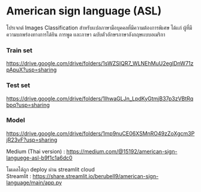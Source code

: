 # American sign language (ASL)
โปรเจกต์ Images Classification สำหรับเเปลภาษามือบุคคลที่มีความต้องการพิเศษ ได้เเก่ ผู้ที่มีความบกพร่องทางการได้ยิน การพูด เเละภาษา ฉบับตัวอักษรภาษาอังกฤษเเบบอเมริกา

### Train set
https://drive.google.com/drive/folders/1sWZSIQR7_WLNEhMuU2egIDnW71zpApuX?usp=sharing
### Test set
https://drive.google.com/drive/folders/1lhwaGLJn_LpdKyGtmjB37p3zVBtRqbpq?usp=sharing
### Model
https://drive.google.com/drive/folders/1mp9nuCE06XSMnRO49zZoXgcm3PjR23vF?usp=sharing

Medium (Thai version) : https://medium.com/@15192/american-sign-languege-asl-b9f1c1a6dc0

โมเดลได้ถูก deploy ผ่าน streamlit cloud 
<br>Streamlit : https://share.streamlit.io/berubell9/american-sign-language/main/app.py
